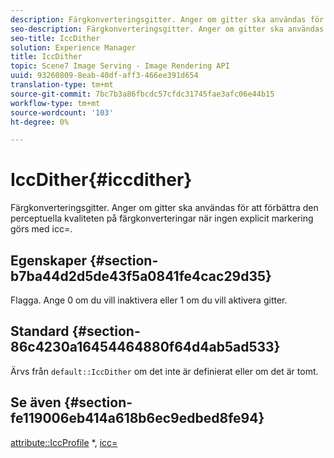 ```yaml
---
description: Färgkonverteringsgitter. Anger om gitter ska användas för att förbättra den perceptuella kvaliteten på färgkonverteringar när ingen explicit markering görs med icc=.
seo-description: Färgkonverteringsgitter. Anger om gitter ska användas för att förbättra den perceptuella kvaliteten på färgkonverteringar när ingen explicit markering görs med icc=.
seo-title: IccDither
solution: Experience Manager
title: IccDither
topic: Scene7 Image Serving - Image Rendering API
uuid: 93260809-8eab-40df-aff3-466ee391d654
translation-type: tm+mt
source-git-commit: 7bc7b3a86fbcdc57cfdc31745fae3afc06e44b15
workflow-type: tm+mt
source-wordcount: '103'
ht-degree: 0%

---
```



# IccDither{#iccdither}

Färgkonverteringsgitter. Anger om gitter ska användas för att förbättra den perceptuella kvaliteten på färgkonverteringar när ingen explicit markering görs med icc=.

## Egenskaper {#section-b7ba44d2d5de43f5a0841fe4cac29d35}

Flagga. Ange 0 om du vill inaktivera eller 1 om du vill aktivera gitter.

## Standard {#section-86c4230a16454464880f64d4ab5ad533}

Ärvs från `default::IccDither` om det inte är definierat eller om det är tomt.

## Se även {#section-fe119006eb414a618b6ec9edbed8fe94}

[attribute::IccProfile](../../../../../is-api/image-catalog/image-serving-api-ref/c-image-catalog-reference/c-attributes-reference/r-iccprofilegray.md) *,  [icc=](../../../../../is-api/http-ref/image-serving-api-ref/c-http-protocol-reference/c-command-reference/r-icc.md#reference-182b5679e21e4df3b4d330535a5a7517)
